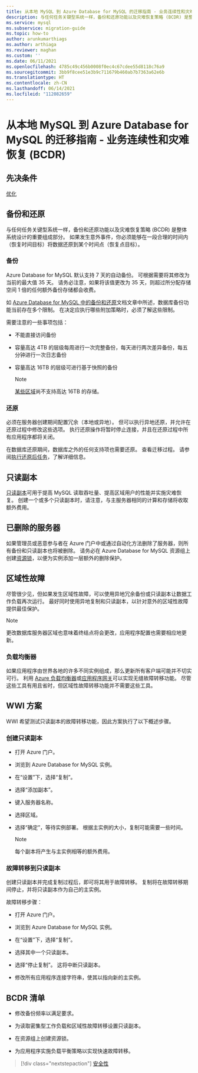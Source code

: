 ```yaml
---
title: 从本地 MySQL 到 Azure Database for MySQL 的迁移指南 - 业务连续性和灾难恢复 (BCDR)
description: 与任何任务关键型系统一样，备份和还原功能以及灾难恢复策略 (BCDR) 是整体系统设计的重要组成部分。
ms.service: mysql
ms.subservice: migration-guide
ms.topic: how-to
author: arunkumarthiags
ms.author: arthiaga
ms.reviewer: maghan
ms.custom: ''
ms.date: 06/11/2021
ms.openlocfilehash: 4785c49c456b0008f0ec4c67cdee55d8118c76a9
ms.sourcegitcommit: 3bb9f8cee51e3b9c711679b460ab7b7363a62e6b
ms.translationtype: HT
ms.contentlocale: zh-CN
ms.lasthandoff: 06/14/2021
ms.locfileid: "112082659"
---
```

# <a name="mysql-on-premises-to-azure-database-for-mysql-migration-guide-business-continuity-and-disaster-recovery-bcdr"></a>从本地 MySQL 到 Azure Database for MySQL 的迁移指南 - 业务连续性和灾难恢复 (BCDR)

## <a name="prerequisites"></a>先决条件

[优化](11-optimization.md)

## <a name="back-up-and-restore"></a>备份和还原

与任何任务关键型系统一样，备份和还原功能以及灾难恢复策略 (BCDR) 是整体系统设计的重要组成部分。 如果发生意外事件，你必须能够在一段合理的时间内（恢复时间目标）将数据还原到某个时间点（恢复点目标）。

### <a name="backup"></a>备份

Azure Database for MySQL 默认支持 7 天的自动备份。 可根据需要将其修改为当前的最大值 35 天。 请务必注意，如果将该值更改为 35 天，则超过所分配存储空间 1 倍的任何额外备份存储都会收费。

如 [Azure Database for MySQL 中的备份和还原](/azure/mysql/concepts-backup)文档文章中所述，数据库备份功能当前存在多个限制。 在决定应执行哪些附加策略时，必须了解这些限制。

需要注意的一些事项包括：

- 不能直接访问备份

- 容量高达 4TB 的层级每周进行一次完整备份，每天进行两次差异备份，每五分钟进行一次日志备份

- 容量高达 16TB 的层级可进行基于快照的备份

    > [!NOTE]
    > [某些区域](/azure/mysql/concepts-pricing-tiers#storage)尚不支持高达 16TB 的存储。

### <a name="restore"></a>还原

必须在服务器创建期间配置冗余（本地或异地）。 但可以执行异地还原，并允许在还原过程中修改这些选项。 执行还原操作将暂时停止连接，并且在还原过程中所有应用程序都将关闭。

在数据库还原期间，数据库之外的任何支持项也需要还原。 查看迁移过程。 请参阅[执行还原后任务](/azure/mysql/concepts-backup#perform-post-restore-tasks)，了解详细信息。

## <a name="read-replicas"></a>只读副本

[只读副本](/azure/mysql/concepts-read-replicas)可用于提高 MySQL 读取吞吐量、提高区域用户的性能并实施灾难恢复。 创建一个或多个只读副本时，请注意，与主服务器相同的计算和存储将收取额外费用。

## <a name="deleted-servers"></a>已删除的服务器

如果管理员或恶意参与者在 Azure 门户中或通过自动化方法删除了服务器，则所有备份和只读副本也将被删除。 请务必在 Azure Database for MySQL 资源组上创建[资源锁](/azure/azure-resource-manager/management/lock-resources)，以便为实例添加一层额外的删除保护。

## <a name="regional-failure"></a>区域性故障

尽管很少见，但如果发生区域性故障，可以使用异地冗余备份或只读副本让数据工作负载再次运行。 最好同时使用异地复制和只读副本，以针对意外的区域性故障提供最佳保护。

> [!NOTE]
> 更改数据库服务器区域也意味着终结点将会更改，应用程序配置也需要相应地更新。

### <a name="load-balancers"></a>负载均衡器

如果应用程序由世界各地的许多不同实例组成，那么更新所有客户端可能并不切实可行。 利用 [Azure 负载均衡器](/azure/load-balancer/load-balancer-overview)或[应用程序网关](/azure/application-gateway/overview)可以实现无缝故障转移功能。 尽管这些工具有用且省时，但区域性故障转移功能并不需要这些工具。

## <a name="wwi-scenario"></a>WWI 方案

WWI 希望测试只读副本的故障转移功能，因此方案执行了以下概述步骤。

### <a name="creating-a-read-replica"></a>创建只读副本

- 打开 Azure 门户。

- 浏览到 Azure Database for MySQL 实例。

- 在“设置”下，选择“复制”。

- 选择“添加副本”。

- 键入服务器名称。

- 选择区域。

- 选择“确定”，等待实例部署。 根据主实例的大小，复制可能需要一些时间。

    > [!NOTE]
    > 每个副本将产生与主实例相等的额外费用。

### <a name="fail-over-to-read-replica"></a>故障转移到只读副本

创建只读副本并完成复制过程后，即可将其用于故障转移。 复制将在故障转移期间停止，并将只读副本作为自己的主实例。

故障转移步骤：

- 打开 Azure 门户。

- 浏览到 Azure Database for MySQL 实例。

- 在“设置”下，选择“复制”。

- 选择其中一个只读副本。

- 选择“停止复制”。 这将中断只读副本。

- 修改所有应用程序连接字符串，使其以指向新的主实例。

## <a name="bcdr-checklist"></a>BCDR 清单

- 修改备份频率以满足要求。

- 为读取密集型工作负载和区域性故障转移设置只读副本。

- 在资源组上创建资源锁。

- 为应用程序实施负载平衡策略以实现快速故障转移。  


> [!div class="nextstepaction"]
> [安全性](./13-security.md)
